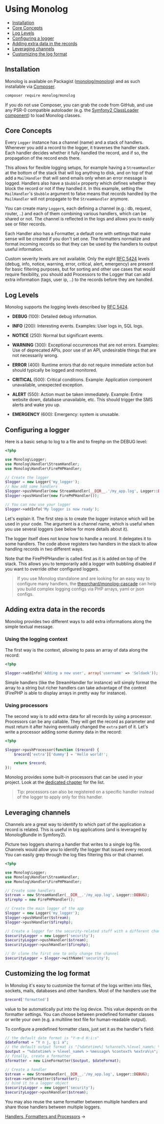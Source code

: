 # Using Monolog

- [Installation](#installation)
- [Core Concepts](#core-concepts)
- [Log Levels](#log-levels)
- [Configuring a logger](#configuring-a-logger)
- [Adding extra data in the records](#adding-extra-data-in-the-records)
- [Leveraging channels](#leveraging-channels)
- [Customizing the log format](#customizing-the-log-format)

## Installation

Monolog is available on Packagist ([monolog/monolog](https://packagist.org/packages/monolog/monolog))
and as such installable via [Composer](https://getcomposer.org/).

```bash
composer require monolog/monolog
```

If you do not use Composer, you can grab the code from GitHub, and use any
PSR-0 compatible autoloader (e.g. the [Symfony2 ClassLoader component](https://github.com/symfony/ClassLoader))
to load Monolog classes.

## Core Concepts

Every `Logger` instance has a channel (name) and a stack of handlers. Whenever
you add a record to the logger, it traverses the handler stack. Each handler
decides whether it fully handled the record, and if so, the propagation of the
record ends there.

This allows for flexible logging setups, for example having a `StreamHandler` at
the bottom of the stack that will log anything to disk, and on top of that add
a `MailHandler` that will send emails only when an error message is logged.
Handlers also have a `$bubble` property which defines whether they block the
record or not if they handled it. In this example, setting the `MailHandler`'s
`$bubble` argument to false means that records handled by the `MailHandler` will
not propagate to the `StreamHandler` anymore.

You can create many `Logger`s, each defining a channel (e.g.: db, request,
router, ..) and each of them combining various handlers, which can be shared
or not. The channel is reflected in the logs and allows you to easily see or
filter records.

Each Handler also has a Formatter, a default one with settings that make sense
will be created if you don't set one. The formatters normalize and format
incoming records so that they can be used by the handlers to output useful
information.

Custom severity levels are not available. Only the eight
[RFC 5424](https://tools.ietf.org/html/rfc5424) levels (debug, info, notice,
warning, error, critical, alert, emergency) are present for basic filtering
purposes, but for sorting and other use cases that would require
flexibility, you should add Processors to the Logger that can add extra
information (tags, user ip, ..) to the records before they are handled.

## Log Levels

Monolog supports the logging levels described by [RFC 5424](https://tools.ietf.org/html/rfc5424).

- **DEBUG** (100): Detailed debug information.

- **INFO** (200): Interesting events. Examples: User logs in, SQL logs.

- **NOTICE** (250): Normal but significant events.

- **WARNING** (300): Exceptional occurrences that are not errors. Examples:
  Use of deprecated APIs, poor use of an API, undesirable things that are not
  necessarily wrong.

- **ERROR** (400): Runtime errors that do not require immediate action but
  should typically be logged and monitored.

- **CRITICAL** (500): Critical conditions. Example: Application component
  unavailable, unexpected exception.

- **ALERT** (550): Action must be taken immediately. Example: Entire website
  down, database unavailable, etc. This should trigger the SMS alerts and wake
  you up.

- **EMERGENCY** (600): Emergency: system is unusable.

## Configuring a logger

Here is a basic setup to log to a file and to firephp on the DEBUG level:

```php
<?php

use Monolog\Logger;
use Monolog\Handler\StreamHandler;
use Monolog\Handler\FirePHPHandler;

// Create the logger
$logger = new Logger('my_logger');
// Now add some handlers
$logger->pushHandler(new StreamHandler(__DIR__.'/my_app.log', Logger::DEBUG));
$logger->pushHandler(new FirePHPHandler());

// You can now use your logger
$logger->addInfo('My logger is now ready');
```

Let's explain it. The first step is to create the logger instance which will
be used in your code. The argument is a channel name, which is useful when
you use several loggers (see below for more details about it).

The logger itself does not know how to handle a record. It delegates it to
some handlers. The code above registers two handlers in the stack to allow
handling records in two different ways.

Note that the FirePHPHandler is called first as it is added on top of the
stack. This allows you to temporarily add a logger with bubbling disabled if
you want to override other configured loggers.

> If you use Monolog standalone and are looking for an easy way to
> configure many handlers, the [theorchard/monolog-cascade](https://github.com/theorchard/monolog-cascade)
> can help you build complex logging configs via PHP arrays, yaml or json configs.

## Adding extra data in the records

Monolog provides two different ways to add extra informations along the simple
textual message.

### Using the logging context

The first way is the context, allowing to pass an array of data along the
record:

```php
<?php

$logger->addInfo('Adding a new user', array('username' => 'Seldaek'));
```

Simple handlers (like the StreamHandler for instance) will simply format
the array to a string but richer handlers can take advantage of the context
(FirePHP is able to display arrays in pretty way for instance).

### Using processors

The second way is to add extra data for all records by using a processor.
Processors can be any callable. They will get the record as parameter and
must return it after having eventually changed the `extra` part of it. Let's
write a processor adding some dummy data in the record:

```php
<?php

$logger->pushProcessor(function ($record) {
    $record['extra']['dummy'] = 'Hello world!';

    return $record;
});
```

Monolog provides some built-in processors that can be used in your project.
Look at the [dedicated chapter](https://github.com/Seldaek/monolog/blob/master/doc/02-handlers-formatters-processors.md#processors) for the list.

> Tip: processors can also be registered on a specific handler instead of
  the logger to apply only for this handler.

## Leveraging channels

Channels are a great way to identify to which part of the application a record
is related. This is useful in big applications (and is leveraged by
MonologBundle in Symfony2).

Picture two loggers sharing a handler that writes to a single log file.
Channels would allow you to identify the logger that issued every record.
You can easily grep through the log files filtering this or that channel.

```php
<?php

use Monolog\Logger;
use Monolog\Handler\StreamHandler;
use Monolog\Handler\FirePHPHandler;

// Create some handlers
$stream = new StreamHandler(__DIR__.'/my_app.log', Logger::DEBUG);
$firephp = new FirePHPHandler();

// Create the main logger of the app
$logger = new Logger('my_logger');
$logger->pushHandler($stream);
$logger->pushHandler($firephp);

// Create a logger for the security-related stuff with a different channel
$securityLogger = new Logger('security');
$securityLogger->pushHandler($stream);
$securityLogger->pushHandler($firephp);

// Or clone the first one to only change the channel
$securityLogger = $logger->withName('security');
```

## Customizing the log format

In Monolog it's easy to customize the format of the logs written into files,
sockets, mails, databases and other handlers. Most of the handlers use the

```php
$record['formatted']
```

value to be automatically put into the log device. This value depends on the
formatter settings. You can choose between predefined formatter classes or
write your own (e.g. a multiline text file for human-readable output).

To configure a predefined formatter class, just set it as the handler's field:

```php
// the default date format is "Y-m-d H:i:s"
$dateFormat = "Y n j, g:i a";
// the default output format is "[%datetime%] %channel%.%level_name%: %message% %context% %extra%\n"
$output = "%datetime% > %level_name% > %message% %context% %extra%\n";
// finally, create a formatter
$formatter = new LineFormatter($output, $dateFormat);

// Create a handler
$stream = new StreamHandler(__DIR__.'/my_app.log', Logger::DEBUG);
$stream->setFormatter($formatter);
// bind it to a logger object
$securityLogger = new Logger('security');
$securityLogger->pushHandler($stream);
```

You may also reuse the same formatter between multiple handlers and share those
handlers between multiple loggers.

[Handlers, Formatters and Processors](02-handlers-formatters-processors.md) &rarr;
